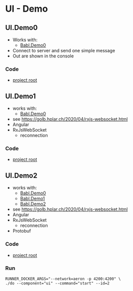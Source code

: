 # UI - Demo

## UI.Demo0
- Works with:
    - [Babl.Demo0](../babl/README.md#Babl.Demo0)
- Connect to server and send one simple message
- Out are shown in the console
### Code
- [project root](./demo0)

## UI.Demo1
- works with:
  - [Babl.Demo0](../babl/README.md#Babl.Demo0)
- see https://golb.hplar.ch/2020/04/rxjs-websocket.html
- Angular
- RxJsWebSocket
    - reconnection
### Code
- [project root](./demo1)

## UI.Demo2
- works with:
  - [Babl.Demo0](../babl/README.md#Babl.Demo0)
  - [Babl.Demo1](../babl/README.md#Babl.Demo1)
  - [Babl.Demo2](../babl/README.md#Babl.Demo2)
- see https://golb.hplar.ch/2020/04/rxjs-websocket.html
- Angular
- RxJsWebSocket
    - reconnection
- Protobuf
### Code
- [project root](./demo2)
### Run
```shell
RUNNER_DOCKER_ARGS="--network=aeron -p 4200:4200" \
./do --component="ui" --command="start" --id=2
```
